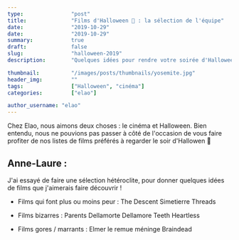 ```yaml
---
type:               "post"
title:              "Films d'Halloween 🎃 : la sélection de l'équipe"
date:               "2019-10-29"
date:               "2019-10-29"
summary:            true
draft:              false
slug:               "halloween-2019"
description:        "Quelques idées pour rendre votre soirée d'Halloween un peu plus effrayante ou étrange 👻"

thumbnail:          "/images/posts/thumbnails/yosemite.jpg"
header_img:         ""
tags:               ["Halloween", "cinéma"]
categories:         ["elao"]

author_username: "elao"
---
```

Chez Elao, nous aimons deux choses : le cinéma et Halloween. Bien entendu, nous ne pouvions pas passer à côté de l'occasion de vous faire profiter de nos listes de films préférés à regarder le soir d'Hallowen 🎃

## Anne-Laure :

J'ai essayé de faire une sélection hétéroclite, pour donner quelques idées de films que j'aimerais faire découvrir ! 

- Films qui font plus ou moins peur : 
The Descent
Simetierre
Threads

- Films bizarres :
Parents
Dellamorte Dellamore
Teeth
Heartless

- Films gores / marrants : 
Elmer le remue méninge
Braindead
